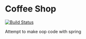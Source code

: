 # Coffee Shop

[![Build Status](https://travis-ci.org/neonailol/coffee-shop.svg?branch=master)](https://travis-ci.org/neonailol/coffee-shop)

Attempt to make oop code with spring
